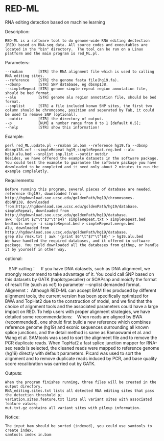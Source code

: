 # RED-ML
RNA editing detection based on machine learning

Description:

    RED-ML is a software tool to do genome-wide RNA editing dectection (RED) based on RNA-seq data. All source codes and executables are located in the "bin" directory.  The tool can be run on a Linux platform and the main program is red_ML.pl.

Parameters:

    --rnabam       [STR] the RNA alignment file which is used to calling RNA editing sites.
    --reference    [STR] the genome fasta file(hg19.fa).
    --dbsnp        [STR] SNP database, eg dbsnp138.
    --simpleRepeat [STR] genome simple repeat region annotation file, should be bed format.
    --alu          [STR] genome alu region annotation file, should be bed format.
    --snplist      [STR] a file included konwn SNP sites, the first two column should be chromosome, position and seperated by Tab, it could be used to remove SNP [optional].
    --outdir       [STR] the directory of output.
    --p            [NUM] a number range from 0 to 1 [default 0.5];
    --help         [STR] show this information!

Example:

    perl red_ML.update.pl --rnabam in.bam --reference hg19.fa --dbsnp dbsnp138.vcf --simpleRepeat hg19_simpleRepeat.reg.bed --alu hg19.alu.bed --snplist snp.list --outdir outdir
    Besides, we have offered the example datasets in the software package. You could test the example to guarantee the software package you have downloaded to be completed and it need only about 2 minutes to run the example compleletly.

Requirements:

    Before running this program, several pieces of database are needed.
    reference (hg19), downloaded from : http://hgdownload.soe.ucsc.edu/goldenPath/hg19/chromosomes.
    dbSNP138, downloaded from:http://hgdownload.soe.ucsc.edu/goldenPath/hg19/database.
    simpleRepeat, downloaded from http://hgdownload.soe.ucsc.edu/goldenPath/hg19/database.
    awk '{print $2"\t"$3"\t"$4}' simpleRepeat.txt > simpleRepeat.bed
    bedtools merge -i simpleRepeat.bed > simpleRepeat.merge.bed
    Alu, downloaded from http://hgdownload.soe.ucsc.edu/goldenPath/hg19/database.
    grep Alu rmsk.txt | awk '{print $6"\t"$7"\t"$8}' > hg19.alu.bed
    We have handled the required databases, and it offered in software package. You could downloaded all the databases from githup, or handle it by yourself in other way. 

optional:

    SNP calling：
    If you have DNA datasets, such as DNA alignment, we strongly recommend to take advantage of it. You could call SNP based on this datasets by GATK (haplotypecaller) or SOAPsnp and moidfy the format of result file (such as vcf) to parameter --snplist demanded format.
    
    Alignemnt：
    Although RED-ML can accept BAM files produced by different alignment tools, the current version has been specifically optimized for BWA and TopHat2 due to the construction of model, and we find that the choice of alignment tools and the associated parameters could have a large impact on RED. To help users with proper alignment strategies, we have detailed some recommendations:
    When reads are aligned by BWA (recommended), one should first build a new reference which combines reference genome (hg19) and exonic sequences surrounding all known splice junctions, and the detail method is same as Ramaswami et al. and Wang et al. SAMtools was used to sort the alignment file and to remove the PCR duplicate reads.
    When TopHat2 a fast splice junction mapper for RNA-seq reads is selected, the cleaned reads were mapped to reference genome (hg19) directly with default parameters. Picard was used to sort the alignment and to remove duplicate reads induced by PCR, and base quality score recalibration was carried out by GATK.
    
Outputs:

    When the program finishes running, three files will be created in the output directory.
    RNA_editing.sites.txt lists all detected RNA editing sites that pass the detection threshold p;
    variation.sites.feature.txt lists all variant sites with associated feature values;
    mut.txt.gz contains all variant sites with pileup information.

Notice:

    The input bam should be sorted (indexed), you could use samtools to create index.
    samtools index in.bam

